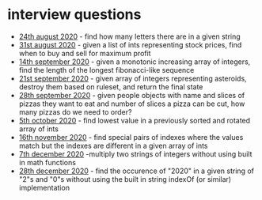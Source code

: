 # interview questions

* [24th august 2020](2020-08-24/readme.md) - find how many letters there are in a given string
* [31st august 2020](2020-08-31/readme.md) - given a list of ints representing stock prices, find when to buy and sell for maximum profit
* [14th september 2020](2020-09-14/readme.md) - given a monotonic increasing array of integers, find the length of the longest fibonacci-like sequence
* [21st september 2020](2020-09-21/readme.md) - given array of integers representing asteroids, destroy them based on ruleset, and return the final state
* [28th september 2020](2020-09-28/readme.md) - given people objects with name and slices of pizzas they want to eat and number of slices a pizza can be cut, how many pizzas do we need to order?
* [5th october 2020](2020-10-05/readme.md) - find lowest value in a previously sorted and rotated array of ints
* [16th november 2020](2020-11-16/readme.md) - find special pairs of indexes where the values match but the indexes are different in a given array of ints
* [7th december 2020](2020-12-07/readme.md) -multiply two strings of integers without using built in math functions
* [28th december 2020](2020-12-28/readme.md) - find the occurence of "2020" in a given string of "2"s and "0"s without using the built in string indexOf (or similar) implementation
